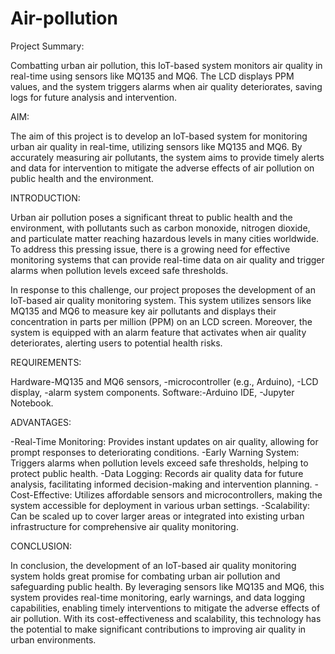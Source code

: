 # Air-pollution

Project Summary:

Combatting urban air pollution, this IoT-based system monitors air quality in real-time using sensors like MQ135 and MQ6. The LCD displays PPM values, and the system triggers alarms when air quality deteriorates, saving logs for future analysis and intervention.

AIM:

The aim of this project is to develop an IoT-based system for monitoring urban air quality in real-time, utilizing sensors like MQ135 and MQ6. By accurately measuring air pollutants, the system aims to provide timely alerts and data for intervention to mitigate the adverse effects of air pollution on public health and the environment.

INTRODUCTION:

Urban air pollution poses a significant threat to public health and the environment, with pollutants such as carbon monoxide, nitrogen dioxide, and particulate matter reaching hazardous levels in many cities worldwide. To address this pressing issue, there is a growing need for effective monitoring systems that can provide real-time data on air quality and trigger alarms when pollution levels exceed safe thresholds.

In response to this challenge, our project proposes the development of an IoT-based air quality monitoring system. This system utilizes sensors like MQ135 and MQ6 to measure key air pollutants and displays their concentration in parts per million (PPM) on an LCD screen. Moreover, the system is equipped with an alarm feature that activates when air quality deteriorates, alerting users to potential health risks.

REQUIREMENTS:

Hardware-MQ135 and MQ6 sensors, 
-microcontroller (e.g., Arduino), 
-LCD display, 
-alarm system components.
Software:-Arduino IDE, 
-Jupyter Notebook.

ADVANTAGES:

-Real-Time Monitoring: Provides instant updates on air quality, allowing for prompt responses to deteriorating conditions.
-Early Warning System: Triggers alarms when pollution levels exceed safe thresholds, helping to protect public health.
-Data Logging: Records air quality data for future analysis, facilitating informed decision-making and intervention planning.
-Cost-Effective: Utilizes affordable sensors and microcontrollers, making the system accessible for deployment in various urban settings.
-Scalability: Can be scaled up to cover larger areas or integrated into existing urban infrastructure for comprehensive air quality monitoring.

CONCLUSION:

In conclusion, the development of an IoT-based air quality monitoring system holds great promise for combating urban air pollution and safeguarding public health. By leveraging sensors like MQ135 and MQ6, this system provides real-time monitoring, early warnings, and data logging capabilities, enabling timely interventions to mitigate the adverse effects of air pollution. With its cost-effectiveness and scalability, this technology has the potential to make significant contributions to improving air quality in urban environments.
